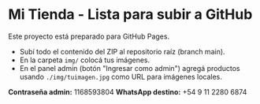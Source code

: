 # Mi Tienda - Lista para subir a GitHub

Este proyecto está preparado para GitHub Pages.

- Subí todo el contenido del ZIP al repositorio raíz (branch main).
- En la carpeta `img/` colocá tus imágenes.
- En el panel admin (botón "Ingresar como admin") agregá productos usando `./img/tuimagen.jpg` como URL para imágenes locales.

**Contraseña admin:** 1168593804
**WhatsApp destino:** +54 9 11 2280 6874
